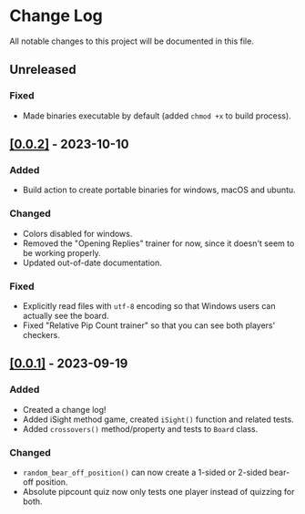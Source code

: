 
# Change Log
All notable changes to this project will be documented in this file.

## Unreleased

### Fixed
- Made binaries executable by default (added `chmod +x` to build process).


## [[0.0.2]](https://github.com/oradwastaken/backgammon_trainer/releases/tag/v0.0.2) - 2023-10-10

### Added

- Build action to create portable binaries for windows, macOS and ubuntu.

### Changed

- Colors disabled for windows.
- Removed the "Opening Replies" trainer for now, since it doesn't seem to be working properly.
- Updated out-of-date documentation.

### Fixed
- Explicitly read files with `utf-8` encoding so that Windows users can actually see the board.
- Fixed "Relative Pip Count trainer" so that you can see both players' checkers.

## [[0.0.1]](https://github.com/oradwastaken/backgammon_trainer/releases/tag/v0.0.1) - 2023-09-19

### Added

- Created a change log!
- Added iSight method game, created `iSight()` function and related tests.
- Added `crossovers()` method/property and tests to `Board` class.

### Changed

- `random_bear_off_position()` can now create a 1-sided or 2-sided bear-off position.
- Absolute pipcount quiz now only tests one player instead of quizzing for both.
